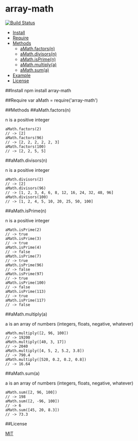 array-math
==========

[![Build Status](https://travis-ci.org/ArtskydJ/array-math.svg?branch=master)](https://travis-ci.org/ArtskydJ/array-math)

- [Install](https://github.com/ArtskydJ/array-math#install)
- [Require](https://github.com/ArtskydJ/array-math#require)
- [Methods](https://github.com/ArtskydJ/array-math#methods)
	- [aMath.factors(n)](https://github.com/ArtskydJ/array-math#amathfactorsn)
	- [aMath.divisors(n)](https://github.com/ArtskydJ/array-math#amathdivisorsn)
	- [aMath.isPrime(n)](https://github.com/ArtskydJ/array-math#amathisprimen)
	- [aMath.multiply(a)](https://github.com/ArtskydJ/array-math#amathmultiplya)
	- [aMath.sum(a)](https://github.com/ArtskydJ/array-math#amathsuma)
- [Example](https://github.com/ArtskydJ/array-math#example)
- [License](https://github.com/ArtskydJ/array-math#license)

##Install
	npm install array-math
	
##Require
	var aMath = require('array-math')

##Methods
##aMath.factors(n)

n is a positive integer

	aMath.factors(2)
	// -> [2]
	aMath.factors(96)
	// -> [2, 2, 2, 2, 2, 3]
	aMath.factors(100)
	// -> [2, 2, 5, 5]

##aMath.divisors(n)

n is a positive integer

	aMath.divisors(2)
	// -> [2]
	aMath.divisors(96)
	// -> [1, 2, 3, 4, 6, 8, 12, 16, 24, 32, 48, 96]
	aMath.divisors(100)
	// -> [1, 2, 4, 5, 10, 20, 25, 50, 100]

##aMath.isPrime(n)

n is a positive integer

	aMath.isPrime(2)
	// -> true
	aMath.isPrime(3)
	// -> true
	aMath.isPrime(4)
	// -> false
	aMath.isPrime(7)
	// -> true
	aMath.isPrime(96)
	// -> false
	aMath.isPrime(97)
	// -> true
	aMath.isPrime(100)
	// -> false
	aMath.isPrime(113)
	// -> true
	aMath.isPrime(117)
	// -> false


##aMath.multiply(a)

a is an array of numbers (integers, floats, negative, whatever)

	aMath.multiply([2, 96, 100])
	// -> 19200
	aMath.multiply([40, 3, 17])
	// -> 2040
	aMath.multiply([4, 5, 2, 5.2, 3.8])
	// -> 790.4
	aMath.multiply([520, 0.2, 0.2, 0.8])
	// -> 16.64
	
##aMath.sum(a)

a is an array of numbers (integers, floats, negative, whatever)
	
	aMath.sum([2, 96, 100])
	// -> 198
	aMath.sum([2, -96, 100])
	// -> 6
	aMath.sum([45, 20, 8.3])
	// -> 73.3

##License

[MIT](http://opensource.org/licenses/MIT)
